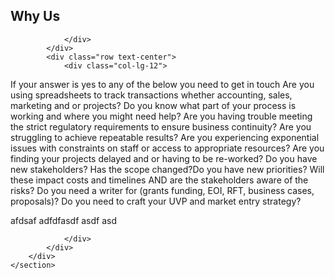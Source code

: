 <section id="about">
        <div class="container">
            <div class="row">
                <div class="col-lg-12 text-center">
                    <h2 class="section-heading">Why Us</h2>
                    
                </div>
            </div>
            <div class="row text-center">
                <div class="col-lg-12">
<p class="text-muted">If your answer is yes to any of the below you need to get in touch  
Are you using spreadsheets to track transactions whether accounting, sales, marketing and
or projects?  
Do you know what part of your process is working and where you might need help?  
Are you having trouble meeting the strict regulatory requirements to ensure business continuity?  
Are you struggling to achieve repeatable results?  
Are you experiencing exponential issues with constraints on staff or access to appropriate resources?  
Are you finding your projects delayed and or having to be re-worked?  
Do you have new stakeholders?
Has the scope changed?Do you have new priorities? Will
these impact costs and timelines AND are the stakeholders aware of the risks?
Do you need a writer for (grants funding, EOI, RFT, business cases, proposals)?
Do you need to craft your UVP and market entry strategy?</p>
afdsaf 
adfdfasdf   
asdf asd  

                </div>
            </div>
        </div>
    </section>
